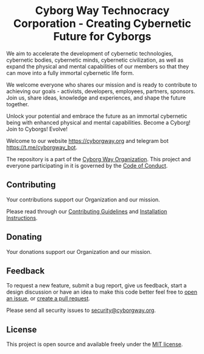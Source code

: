 <h1 align="center">Cyborg Way Technocracy Corporation - Creating Cybernetic Future for Cyborgs</h1>

We aim to accelerate the development of cybernetic technologies, cybernetic bodies, cybernetic minds, cybernetic civilization, as well as expand the physical and mental capabilities of our members so that they can move into a fully immortal cybernetic life form.

We welcome everyone who shares our mission and is ready to contribute to achieving our goals - activists, developers, employees, partners, sponsors. Join us, share ideas, knowledge and experiences, and shape the future together.

Unlock your potential and embrace the future as an immortal cybernetic being with enhanced physical and mental capabilities. Become a Cyborg! Join to Cyborgs! Evolve!

Welcome to our website https://cyborgway.org and telegram bot https://t.me/cyborgway_bot.

The repository is a part of the [Cyborg Way Organization](https://github.com/cyborgway-org). This project and everyone participating in it is governed by the [Code of Conduct](CODE_OF_CONDUCT.md).

## Contributing

Your contributions support our Organization and our mission.

Please read through our [Contributing Guidelines](CONTRIBUTING.md) and [Installation Instructions](INSTALL.md).

## Donating

Your donations support our Organization and our mission.

## Feedback

To request a new feature, submit a bug report, give us feedback, start a design discussion or have an idea to make this code better feel free to [open an issue](https://github.com/cyborgway-org/cyborgway-org/issues), or [create a pull request](https://github.com/cyborgway-org/cyborgway-org/pulls).

Please send all security issues to [security@cyborgway.org](mailto:security@cyborgway.org).

## License

This project is open source and available freely under the [MIT license](LICENSE.md).

